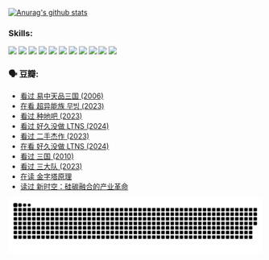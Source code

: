 
[![Anurag's github stats](https://github-readme-stats.vercel.app/api?username=w940853815)](https://github.com/anuraghazra/github-readme-stats)

### Skills:

<code><img height="32" src="https://cdn.jsdelivr.net/npm/simple-icons@v5/icons/python.svg"></code>
<code><img height="32" src="https://cdn.jsdelivr.net/npm/simple-icons@v5/icons/javascript.svg"></code>
<code><img height="32" src="https://cdn.jsdelivr.net/npm/simple-icons@v5/icons/django.svg"></code>
<code><img height="32" src="https://cdn.jsdelivr.net/npm/simple-icons@v5/icons/flask.svg"></code>
<code><img height="32" src="https://cdn.jsdelivr.net/npm/simple-icons@v5/icons/vuetify.svg"></code>
<code><img height="32" src="https://cdn.jsdelivr.net/npm/simple-icons@v5/icons/git.svg"></code>
<code><img height="32" src="https://cdn.jsdelivr.net/npm/simple-icons@v5/icons/docker.svg"></code>
<code><img height="32" src="https://cdn.jsdelivr.net/npm/simple-icons@v5/icons/postgresql.svg"></code>
<code><img height="32" src="https://cdn.jsdelivr.net/npm/simple-icons@v5/icons/elasticsearch.svg"></code>
<code><img height="32" src="https://cdn.jsdelivr.net/npm/simple-icons@v5/icons/macos.svg"></code>
<code><img height="32" src="https://cdn.jsdelivr.net/npm/simple-icons@v5/icons/linux.svg"></code>

### 🗣 豆瓣:

<!-- DOUBAN-ACTIVITIES:START -->
- [看过 易中天品三国‎ (2006)](https://www.douban.com/people/136069238/status/4529910812/?_i=08877715)
- [在看 超异能族 무빙‎ (2023)](https://www.douban.com/people/136069238/status/4527291077/?_i=08877715)
- [看过 种地吧‎ (2023)](https://www.douban.com/people/136069238/status/4527289637/?_i=08877715)
- [看过 好久没做 LTNS‎ (2024)](https://www.douban.com/people/136069238/status/4527289515/?_i=08877715)
- [看过 二手杰作‎ (2023)](https://www.douban.com/people/136069238/status/4522502716/?_i=08877715)
- [在看 好久没做 LTNS‎ (2024)](https://www.douban.com/people/136069238/status/4521969883/?_i=08877715)
- [看过 三国‎ (2010)](https://www.douban.com/people/136069238/status/4521634661/?_i=08877715)
- [看过 三大队‎ (2023)](https://www.douban.com/people/136069238/status/4510323325/?_i=08877715)
- [在读 金字塔原理](https://www.douban.com/people/136069238/status/4507497587/?_i=08877715)
- [读过 新时空：硅碳融合的产业革命](https://www.douban.com/people/136069238/status/4506659177/?_i=08877715)
<!-- DOUBAN-ACTIVITIES:END -->


![Snake animation](https://raw.githubusercontent.com/w940853815/w940853815/output/github-contribution-grid-snake.svg)

<!--
**w940853815/w940853815** is a ✨ _special_ ✨ repository because its `README.md` (this file) appears on your GitHub profile.

Here are some ideas to get you started:

- 🔭 I’m currently working on ...
- 🌱 I’m currently learning ...
- 👯 I’m looking to collaborate on ...
- 🤔 I’m looking for help with ...
- 💬 Ask me about ...
- 📫 How to reach me: ...
- 😄 Pronouns: ...
- ⚡ Fun fact: ...
-->
